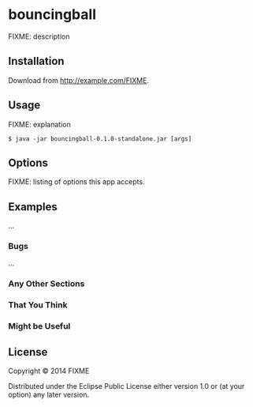 # bouncingball

FIXME: description

## Installation

Download from http://example.com/FIXME.

## Usage

FIXME: explanation

    $ java -jar bouncingball-0.1.0-standalone.jar [args]

## Options

FIXME: listing of options this app accepts.

## Examples

...

### Bugs

...

### Any Other Sections
### That You Think
### Might be Useful

## License

Copyright © 2014 FIXME

Distributed under the Eclipse Public License either version 1.0 or (at
your option) any later version.
